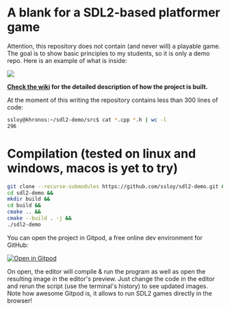 # A blank for a SDL2-based platformer game
Attention, this repository does not contain (and never will) a playable game. The goal is to show basic principles to my students, so it is only a demo repo. Here is an example of what is inside:

![](https://raw.githubusercontent.com/ssloy/sdl2-demo/main/doc/capture.gif)

**[Check the wiki](https://github.com/ssloy/sdl2-demo/wiki) for the detailed description of how the project is built.**

At the moment of this writing the repository contains less than 300 lines of code:
```sh
ssloy@khronos:~/sdl2-demo/src$ cat *.cpp *.h | wc -l
296
```


# Compilation (tested on linux and windows, macos is yet to try)
```sh
git clone --recurse-submodules https://github.com/ssloy/sdl2-demo.git &&
cd sdl2-demo &&
mkdir build &&
cd build &&
cmake .. &&
cmake --build . -j &&
./sdl2-demo
```

You can open the project in Gitpod, a free online dev environment for GitHub:

[![Open in Gitpod](https://gitpod.io/button/open-in-gitpod.svg)](https://gitpod.io/#https://github.com/ssloy/sdl2-demo)


On open, the editor will compile & run the program as well as open the resulting image in the editor's preview.
Just change the code in the editor and rerun the script (use the terminal's history) to see updated images.
Note how awesome Gitpod is, it allows to run SDL2 games directly in the browser!

